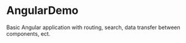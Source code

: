 # AngularDemo
Basic Angular application with routing, search, data transfer between components, ect.
